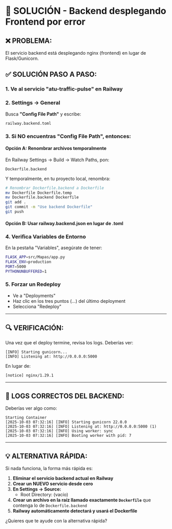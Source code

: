 # 🚨 SOLUCIÓN - Backend desplegando Frontend por error

## ❌ PROBLEMA:
El servicio backend está desplegando nginx (frontend) en lugar de Flask/Gunicorn.

## ✅ SOLUCIÓN PASO A PASO:

### 1. Ve al servicio "atu-traffic-pulse" en Railway

### 2. Settings → General
Busca **"Config File Path"** y escribe:
```
railway.backend.toml
```

### 3. Si NO encuentras "Config File Path", entonces:

#### Opción A: Renombrar archivos temporalmente
En Railway Settings → Build → Watch Paths, pon:
```
Dockerfile.backend
```

Y temporalmente, en tu proyecto local, renombra:
```bash
# Renombrar Dockerfile.backend a Dockerfile
mv Dockerfile Dockerfile.temp
mv Dockerfile.backend Dockerfile
git add .
git commit -m "Use backend Dockerfile"
git push
```

#### Opción B: Usar railway.backend.json en lugar de .toml

### 4. Verifica Variables de Entorno
En la pestaña "Variables", asegúrate de tener:
```bash
FLASK_APP=src/Mapas/app.py
FLASK_ENV=production
PORT=5000
PYTHONUNBUFFERED=1
```

### 5. Forzar un Redeploy
- Ve a "Deployments"
- Haz clic en los tres puntos (...) del último deployment
- Selecciona "Redeploy"

---

## 🔍 VERIFICACIÓN:

Una vez que el deploy termine, revisa los logs. Deberías ver:
```
[INFO] Starting gunicorn...
[INFO] Listening at: http://0.0.0.0:5000
```

En lugar de:
```
[notice] nginx/1.29.1
```

---

## 🎯 LOGS CORRECTOS DEL BACKEND:

Deberías ver algo como:
```
Starting Container
[2025-10-03 07:32:16] [INFO] Starting gunicorn 22.0.0
[2025-10-03 07:32:16] [INFO] Listening at: http://0.0.0.0:5000 (1)
[2025-10-03 07:32:16] [INFO] Using worker: sync
[2025-10-03 07:32:16] [INFO] Booting worker with pid: 7
```

---

## 💡 ALTERNATIVA RÁPIDA:

Si nada funciona, la forma más rápida es:

1. **Eliminar el servicio backend actual en Railway**
2. **Crear un NUEVO servicio desde cero**
3. **En Settings → Source:**
   - Root Directory: (vacío)
4. **Crear un archivo en la raíz llamado exactamente `Dockerfile`** que contenga lo de `Dockerfile.backend`
5. **Railway automáticamente detectará y usará el Dockerfile**

¿Quieres que te ayude con la alternativa rápida?
